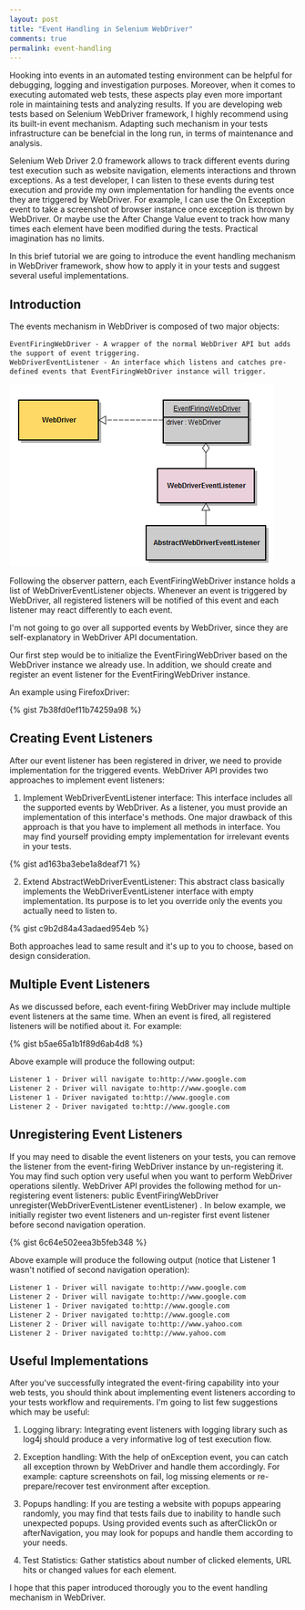 ```yaml
---
layout: post
title: "Event Handling in Selenium WebDriver"
comments: true
permalink: event-handling
---
```

Hooking into events in an automated testing environment can be helpful for debugging, logging and investigation purposes. Moreover, when it comes to executing automated web tests, these aspects play even more important role in maintaining tests and analyzing results.
If you are developing web tests based on Selenium WebDriver framework, I highly recommend using its built-in event mechanism. Adapting such mechanism in your tests infrastructure can be benefcial in the long run, in terms of maintenance and analysis.

Selenium Web Driver 2.0 framework allows to track different events during test execution such as website navigation, elements interactions and thrown exceptions.
As a test developer, I can listen to these events during test execution and provide my own implementation for handling the events once they are triggered by WebDriver.
For example, I can use the On Exception event to take a screenshot of browser instance once exception is thrown by WebDriver. Or maybe use the After Change Value event to track how many times each element have been modified during the tests. Practical imagination has no limits.

In this brief tutorial we are going to introduce the event handling mechanism in WebDriver framework, show how to apply it in your tests and suggest several useful implementations.

## Introduction

The events mechanism in WebDriver is composed of two major objects:

    EventFiringWebDriver - A wrapper of the normal WebDriver API but adds the support of event triggering.
    WebDriverEventListener - An interface which listens and catches pre-defined events that EventFiringWebDriver instance will trigger.

![Diagram of objects relation](/assets/eventdriver.png)

Following the observer pattern, each EventFiringWebDriver instance holds a list of WebDriverEventListener objects. Whenever an event is triggered by WebDriver, all registered listeners will be notified of this event and each listener may react differently to each event.

I'm not going to go over all supported events by WebDriver, since they are self-explanatory in WebDriver API documentation.
 
Our first step would be to initialize the EventFiringWebDriver based on the WebDriver instance we already use. In addition, we should create and register an event listener for the EventFiringWebDriver instance.

An example using FirefoxDriver:

{% gist 7b38fd0ef11b74259a98 %}
 
## Creating Event Listeners
 
After our event listener has been registered in driver, we need to provide implementation for the triggered events. WebDriver API provides two approaches to implement event listeners:

1) Implement WebDriverEventListener interface: This interface includes all the supported events by WebDriver. As a listener, you must provide an implementation of this interface's methods. One major drawback of this approach is that you have to implement all methods in interface. You may find yourself providing empty implementation for irrelevant events in your tests.

{% gist ad163ba3ebe1a8deaf71 %}

2) Extend AbstractWebDriverEventListener: This abstract class basically implements the WebDriverEventListener interface with empty implementation. Its purpose is to let you override only the events you actually need to listen to.

{% gist c9b2d84a43adaed954eb %}

Both approaches lead to same result and it's up to you to choose, based on design consideration.
 
## Multiple Event Listeners

As we discussed before, each event-firing WebDriver may include multiple event listeners at the same time. When an event is fired, all registered listeners will be notified about it. For example:

{% gist b5ae65a1b1f89d6ab4d8 %}

Above example will produce the following output:

    Listener 1 - Driver will navigate to:http://www.google.com
    Listener 2 - Driver will navigate to:http://www.google.com
    Listener 1 - Driver navigated to:http://www.google.com
    Listener 2 - Driver navigated to:http://www.google.com


## Unregistering Event Listeners

If you may need to disable the event listeners on your tests, you can remove the listener from the event-firing WebDriver instance by un-registering it. You may find such option very useful when you want to perform WebDriver operations silently.
WebDriver API provides the following method for un-registering event listeners: public EventFiringWebDriver unregister(WebDriverEventListener eventListener) .
In below example, we initially register two event listeners and un-register first event listener before second navigation operation.

{% gist 6c64e502eea3b5feb348 %}

Above example will produce the following output (notice that Listener 1 wasn't notified of second navigation operation):

    Listener 1 - Driver will navigate to:http://www.google.com
    Listener 2 - Driver will navigate to:http://www.google.com
    Listener 1 - Driver navigated to:http://www.google.com
    Listener 2 - Driver navigated to:http://www.google.com
    Listener 2 - Driver will navigate to:http://www.yahoo.com
    Listener 2 - Driver navigated to:http://www.yahoo.com


## Useful Implementations

After you've successfully integrated the event-firing capability into your web tests, you should think about implementing event listeners according to your tests workflow and requirements. I'm going to list few suggestions which may be useful:

1) Logging library: Integrating event listeners with logging library such as log4j should produce a very informative log of test execution flow.

2) Exception handling: With the help of onException event, you can catch all exception thrown by WebDriver and handle them accordingly. For example: capture screenshots on fail, log missing elements or re-prepare/recover test environment after exception.

3) Popups handling: If you are testing a website with popups appearing randomly, you may find that tests fails due to inability to handle such unexpected popups. Using provided events such as afterClickOn or afterNavigation, you may look for popups and handle them according to your needs.

4) Test Statistics: Gather statistics about number of clicked elements, URL hits or changed values for each element.


I hope that this paper introduced thorougly you to the event handling mechanism in WebDriver.
